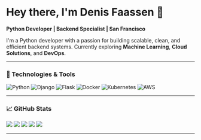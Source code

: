 # Hey there, I'm Denis Faassen 👋  
**Python Developer | Backend Specialist | San Francisco**

I'm a Python developer with a passion for building scalable, clean, and efficient backend systems. Currently exploring **Machine Learning**, **Cloud Solutions**, and **DevOps**.

---

### 🧰 Technologies & Tools

![Python](https://img.shields.io/badge/Python-3.9+-blue?style=flat&logo=python)
![Django](https://img.shields.io/badge/Django-3.2+-green?style=flat&logo=django)
![Flask](https://img.shields.io/badge/Flask-1.1+-red?style=flat&logo=flask)
![Docker](https://img.shields.io/badge/Docker-20+-blue?style=flat&logo=docker)
![Kubernetes](https://img.shields.io/badge/Kubernetes-1.20+-blue?style=flat&logo=kubernetes)
![AWS](https://img.shields.io/badge/AWS-Cloud-orange?style=flat&logo=aws)

---

### 📈 GitHub Stats

![](https://github-profile-summary-cards.vercel.app/api/cards/profile-details?username=DenDEV9903&theme=solarized_dark)
![](https://github-profile-summary-cards.vercel.app/api/cards/most-commit-language?username=DenDEV9903&theme=solarized_dark)
![](https://github-profile-summary-cards.vercel.app/api/cards/repos-per-language?username=DenDEV9903&theme=solarized_dark)
![](https://github-profile-summary-cards.vercel.app/api/cards/stats?username=DenDEV9903&theme=solarized_dark)
![](https://github-profile-summary-cards.vercel.app/api/cards/productive-time?username=DenDEV9903&theme=solarized_dark)

---

